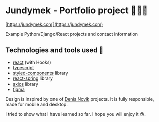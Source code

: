 # Jundymek - Portfolio project 👮🏻‍♂️
[https://jundymek.com](https://jundymek.com)

Example Python/Django/React projects and contact information

## Technologies and tools used 🚀

* [react](https://reactjs.org) (with Hooks)
* [typescript](https://www.typescriptlang.org)
* [styled-components](https://styled-components.com) library
* [react-spring](https://www.react-spring.io) library
* [axios](https://github.com/axios/axios) library
* [figma](https://www.figma.com)

Design is inspired by one of [Denis Novik](https://www.behance.net/novik_denis) projects. 
It is fully responsible, made for mobile and desktop. 

I tried to show what I have learned so far. I hope you will enjoy it 😘. 


